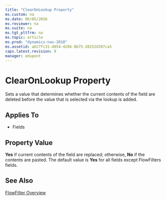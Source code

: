 ```yaml
---
title: "ClearOnLookup Property"
ms.custom: na
ms.date: 06/05/2016
ms.reviewer: na
ms.suite: na
ms.tgt_pltfrm: na
ms.topic: article
ms.prod: "dynamics-nav-2018"
ms.assetid: a627fc31-d854-4204-8b75-20152d397ca5
caps.latest.revision: 9
manager: edupont
---
```

# ClearOnLookup Property
Sets a value that determines whether the current contents of the field are deleted before the value that is selected via the lookup is added.  
  
## Applies To  
  
-   Fields  
  
## Property Value  
 **Yes** if current contents of the field are replaced; otherwise, **No** if the contents are pasted. The default value is **Yes** for all fields except FlowFilters fields.  
  
## See Also  
 [FlowFilter Overview](FlowFilter-Overview.md)